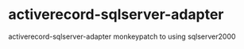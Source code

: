activerecord-sqlserver-adapter
==============================

activerecord-sqlserver-adapter monkeypatch to using sqlserver2000